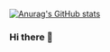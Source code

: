 [![Anurag's GitHub stats](https://github-readme-stats.vercel.app/api?username=Mydreamandreality)](https://github.com/anuraghazra/github-readme-stats)
### Hi there 👋

<!--
**Mydreamandreality/Mydreamandreality** is a ✨ _special_ ✨ repository because its `README.md` (this file) appears on your GitHub profile.

Here are some ideas to get you started:

- 🔭 I’m currently working on ...
- 🌱 I’m currently learning ...
- 👯 I’m looking to collaborate on ...
- 🤔 I’m looking for help with ...
- 💬 Ask me about ...
- 📫 How to reach me: ...
- 😄 Pronouns: ...
- ⚡ Fun fact: ...
-->
